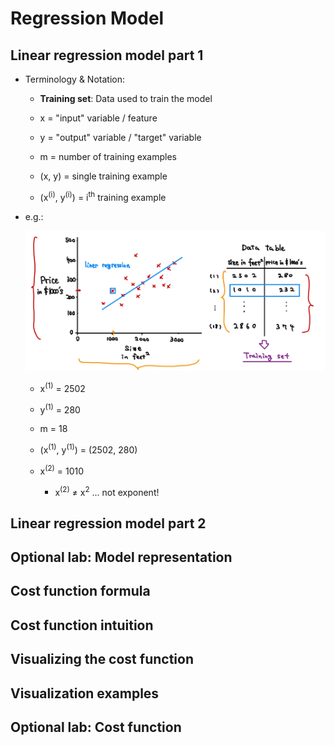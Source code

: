 # Regression Model

## Linear regression model part 1

- Terminology & Notation:

  - **Training set**: Data used to train the model

  - x = "input" variable / feature
  - y = "output" variable / "target" variable
  - m = number of training examples
  - (x, y) = single training example
  - (x<sup>(i)</sup>, y<sup>(i)</sup>) = i<sup>th</sup> training example

- e.g.:

  ![alt text](resources/notes/01.jpg)

  - x<sup>(1)</sup> = 2502
  - y<sup>(1)</sup> = 280

  - m = 18

  - (x<sup>(1)</sup>, y<sup>(1)</sup>) = (2502, 280)
  - x<sup>(2)</sup> = 1010
    - x<sup>(2)</sup> ≠ x<sup>2</sup> ... not exponent!

## Linear regression model part 2

## Optional lab: Model representation

## Cost function formula

## Cost function intuition

## Visualizing the cost function

## Visualization examples

## Optional lab: Cost function
